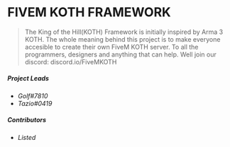 # FIVEM KOTH FRAMEWORK
 > The King of the Hill(KOTH) Framework is initially inspired by Arma 3 KOTH. The whole meaning behind this project is to make everyone accesible to create their own FiveM KOTH server.
 > To all the programmers, designers and anything that can help. Well join our discord: discord.io/FiveMKOTH
 
##### Project Leads
- *Golf#7810*
- *Tazio#0419*


##### Contributors
- *Listed*




